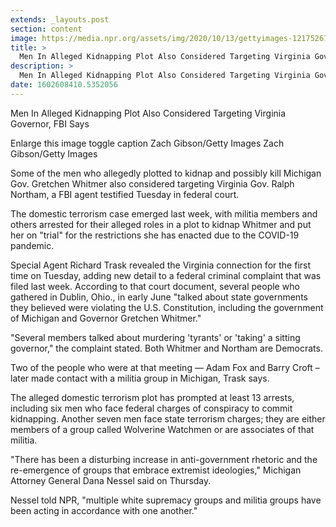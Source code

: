 ```yaml
--- 
extends: _layouts.post 
section: content 
image: https://media.npr.org/assets/img/2020/10/13/gettyimages-1217526727_wide-5e75cab56e58b30281a95b6f9d5503867a61d3a7.jpg?s=1400 
title: > 
  Men In Alleged Kidnapping Plot Also Considered Targeting Virginia Governor, FBI Says 
description: > 
  Men In Alleged Kidnapping Plot Also Considered Targeting Virginia Governor, FBI SaysEnlarge this image toggle caption Zach Gibson/Getty Images Zach Gibson/Getty ImagesSome of the men who allegedly plotted to kidnap and possibly kill Michigan Gov.Gretchen Whitmer also considered targeting Virginia Gov.The alleged domestic terrorism plot has prompted at least 13 arrests, including six men who face federal charges of conspiracy to commit kidnapping.Another seven men face state terrorism charges; they are either members of a group called Wolverine Watchmen or are associates of that militia.Nessel told NPR, "multiple white supremacy groups and militia groups have been acting in accordance with one another." 
date: 1602608410.5352056 
--- 
```

Men In Alleged Kidnapping Plot Also Considered Targeting Virginia Governor, FBI Says

Enlarge this image toggle caption Zach Gibson/Getty Images Zach Gibson/Getty Images

Some of the men who allegedly plotted to kidnap and possibly kill Michigan Gov. Gretchen Whitmer also considered targeting Virginia Gov. Ralph Northam, a FBI agent testified Tuesday in federal court.

The domestic terrorism case emerged last week, with militia members and others arrested for their alleged roles in a plot to kidnap Whitmer and put her on "trial" for the restrictions she has enacted due to the COVID-19 pandemic.

Special Agent Richard Trask revealed the Virginia connection for the first time on Tuesday, adding new detail to a federal criminal complaint that was filed last week. According to that court document, several people who gathered in Dublin, Ohio., in early June "talked about state governments they believed were violating the U.S. Constitution, including the government of Michigan and Governor Gretchen Whitmer."

"Several members talked about murdering 'tyrants' or 'taking' a sitting governor," the complaint stated. Both Whitmer and Northam are Democrats.

Two of the people who were at that meeting — Adam Fox and Barry Croft – later made contact with a militia group in Michigan, Trask says.

The alleged domestic terrorism plot has prompted at least 13 arrests, including six men who face federal charges of conspiracy to commit kidnapping. Another seven men face state terrorism charges; they are either members of a group called Wolverine Watchmen or are associates of that militia.

"There has been a disturbing increase in anti-government rhetoric and the re-emergence of groups that embrace extremist ideologies," Michigan Attorney General Dana Nessel said on Thursday.

Nessel told NPR, "multiple white supremacy groups and militia groups have been acting in accordance with one another."